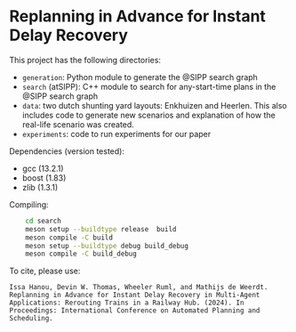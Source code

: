 # Replanning in Advance for Instant Delay Recovery

This project has the following directories:
- `generation`: Python module to generate the @SIPP search graph
- `search` (atSIPP): C++ module to search for any-start-time plans in the @SIPP search graph
- `data`: two dutch shunting yard layouts: Enkhuizen and Heerlen. This also includes code to generate new scenarios and explanation of how the real-life scenario was created.
- `experiments`: code to run experiments for our paper

Dependencies (version tested):
- gcc (13.2.1)
- boost (1.83)
- zlib (1.3.1)

Compiling:
```bash
    cd search
    meson setup --buildtype release  build
    meson compile -C build
    meson setup --buildtype debug build_debug
    meson compile -C build_debug
```

To cite, please use:

    Issa Hanou, Devin W. Thomas, Wheeler Ruml, and Mathijs de Weerdt. Replanning in Advance for Instant Delay Recovery in Multi-Agent Applications: Rerouting Trains in a Railway Hub. (2024). In Proceedings: International Conference on Automated Planning and Scheduling.

